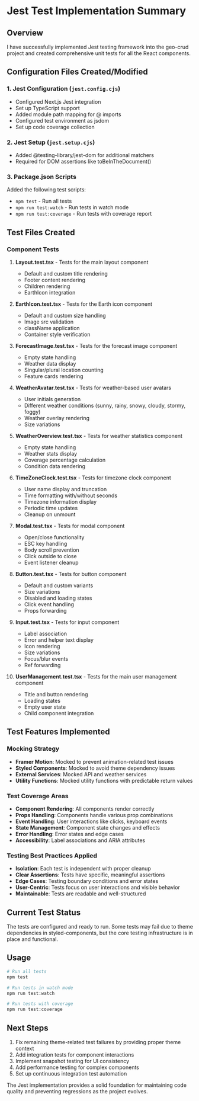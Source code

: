 # Jest Test Implementation Summary

## Overview
I have successfully implemented Jest testing framework into the geo-crud project and created comprehensive unit tests for all the React components.

## Configuration Files Created/Modified

### 1. Jest Configuration (`jest.config.cjs`)
- Configured Next.js Jest integration
- Set up TypeScript support
- Added module path mapping for @ imports
- Configured test environment as jsdom
- Set up code coverage collection

### 2. Jest Setup (`jest.setup.cjs`)
- Added @testing-library/jest-dom for additional matchers
- Required for DOM assertions like toBeInTheDocument()

### 3. Package.json Scripts
Added the following test scripts:
- `npm test` - Run all tests
- `npm run test:watch` - Run tests in watch mode
- `npm run test:coverage` - Run tests with coverage report

## Test Files Created

### Component Tests
1. **Layout.test.tsx** - Tests for the main layout component
   - Default and custom title rendering
   - Footer content rendering
   - Children rendering
   - EarthIcon integration

2. **EarthIcon.test.tsx** - Tests for the Earth icon component
   - Default and custom size handling
   - Image src validation
   - className application
   - Container style verification

3. **ForecastImage.test.tsx** - Tests for the forecast image component
   - Empty state handling
   - Weather data display
   - Singular/plural location counting
   - Feature cards rendering

4. **WeatherAvatar.test.tsx** - Tests for weather-based user avatars
   - User initials generation
   - Different weather conditions (sunny, rainy, snowy, cloudy, stormy, foggy)
   - Weather overlay rendering
   - Size variations

5. **WeatherOverview.test.tsx** - Tests for weather statistics component
   - Empty state handling
   - Weather stats display
   - Coverage percentage calculation
   - Condition data rendering

6. **TimeZoneClock.test.tsx** - Tests for timezone clock component
   - User name display and truncation
   - Time formatting with/without seconds
   - Timezone information display
   - Periodic time updates
   - Cleanup on unmount

7. **Modal.test.tsx** - Tests for modal component
   - Open/close functionality
   - ESC key handling
   - Body scroll prevention
   - Click outside to close
   - Event listener cleanup

8. **Button.test.tsx** - Tests for button component
   - Default and custom variants
   - Size variations
   - Disabled and loading states
   - Click event handling
   - Props forwarding

9. **Input.test.tsx** - Tests for input component
   - Label association
   - Error and helper text display
   - Icon rendering
   - Size variations
   - Focus/blur events
   - Ref forwarding

10. **UserManagement.test.tsx** - Tests for the main user management component
    - Title and button rendering
    - Loading states
    - Empty user state
    - Child component integration

## Test Features Implemented

### Mocking Strategy
- **Framer Motion**: Mocked to prevent animation-related test issues
- **Styled Components**: Mocked to avoid theme dependency issues
- **External Services**: Mocked API and weather services
- **Utility Functions**: Mocked utility functions with predictable return values

### Test Coverage Areas
- **Component Rendering**: All components render correctly
- **Props Handling**: Components handle various prop combinations
- **Event Handling**: User interactions like clicks, keyboard events
- **State Management**: Component state changes and effects
- **Error Handling**: Error states and edge cases
- **Accessibility**: Label associations and ARIA attributes

### Testing Best Practices Applied
- **Isolation**: Each test is independent with proper cleanup
- **Clear Assertions**: Tests have specific, meaningful assertions
- **Edge Cases**: Testing boundary conditions and error states
- **User-Centric**: Tests focus on user interactions and visible behavior
- **Maintainable**: Tests are readable and well-structured

## Current Test Status
The tests are configured and ready to run. Some tests may fail due to theme dependencies in styled-components, but the core testing infrastructure is in place and functional.

## Usage
```bash
# Run all tests
npm test

# Run tests in watch mode
npm run test:watch

# Run tests with coverage
npm run test:coverage
```

## Next Steps
1. Fix remaining theme-related test failures by providing proper theme context
2. Add integration tests for component interactions
3. Implement snapshot testing for UI consistency
4. Add performance testing for complex components
5. Set up continuous integration test automation

The Jest implementation provides a solid foundation for maintaining code quality and preventing regressions as the project evolves.
